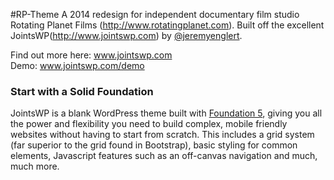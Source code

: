#RP-Theme
A 2014 redesign for independent documentary film studio Rotating Planet Films (http://www.rotatingplanet.com).
Built off the excellent JointsWP(http://www.jointswp.com) by [@jeremyenglert](https://twitter.com/jeremyenglert).

Find out more here: www.jointswp.com  
Demo: www.jointswp.com/demo

### Start with a Solid Foundation
JointsWP is a blank WordPress theme built with [Foundation 5](http://foundation.zurb.com/), giving you all the power and flexibility you need to build complex, mobile friendly websites without having to start from scratch. This includes a grid system (far superior to the grid found in Bootstrap), basic styling for common elements, Javascript features such as an off-canvas navigation and much, much more.
